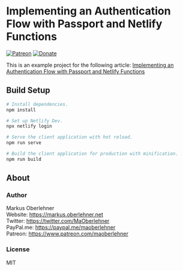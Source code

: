 # Implementing an Authentication Flow with Passport and Netlify Functions

[![Patreon](https://img.shields.io/badge/patreon-donate-blue.svg)](https://www.patreon.com/maoberlehner)
[![Donate](https://img.shields.io/badge/Donate-PayPal-blue.svg)](https://paypal.me/maoberlehner)

This is an example project for the following article: [Implementing an Authentication Flow with Passport and Netlify Functions](https://markus.oberlehner.net/blog/implementing-an-authentication-flow-with-passport-and-netlify-functions/)

## Build Setup

```bash
# Install dependencies.
npm install

# Set up Netlify Dev.
npx netlify login

# Serve the client application with hot reload.
npm run serve

# Build the client application for production with minification.
npm run build
```

## About

### Author

Markus Oberlehner  
Website: https://markus.oberlehner.net  
Twitter: https://twitter.com/MaOberlehner  
PayPal.me: https://paypal.me/maoberlehner  
Patreon: https://www.patreon.com/maoberlehner

### License

MIT
